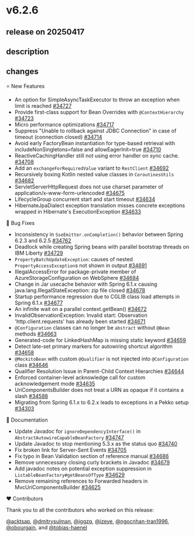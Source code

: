 # v6.2.6

## release on 20250417
## description
## changes
⭐ New Features

* An option for SimpleAsyncTaskExecutor to throw an exception when limit is reached <a href="https://github.com/spring-projects/spring-framework/issues/34727" data-hovercard-type="issue" data-hovercard-url="/spring-projects/spring-framework/issues/34727/hovercard">#34727</a>
* Provide first-class support for Bean Overrides with <code>@ContextHierarchy</code> <a href="https://github.com/spring-projects/spring-framework/pull/34723" data-hovercard-type="pull_request" data-hovercard-url="/spring-projects/spring-framework/pull/34723/hovercard">#34723</a>
* Micro performance optimizations <a href="https://github.com/spring-projects/spring-framework/pull/34717" data-hovercard-type="pull_request" data-hovercard-url="/spring-projects/spring-framework/pull/34717/hovercard">#34717</a>
* Suppress "Unable to rollback against JDBC Connection" in case of timeout (connection closed) <a href="https://github.com/spring-projects/spring-framework/issues/34714" data-hovercard-type="issue" data-hovercard-url="/spring-projects/spring-framework/issues/34714/hovercard">#34714</a>
* Avoid early FactoryBean instantiation for type-based retrieval with includeNonSingletons=false and allowEagerInit=true <a href="https://github.com/spring-projects/spring-framework/issues/34710" data-hovercard-type="issue" data-hovercard-url="/spring-projects/spring-framework/issues/34710/hovercard">#34710</a>
* ReactiveCachingHandler still not using error handler on sync cache. <a href="https://github.com/spring-projects/spring-framework/issues/34708" data-hovercard-type="issue" data-hovercard-url="/spring-projects/spring-framework/issues/34708/hovercard">#34708</a>
* Add an <code>exchangeForRequiredValue</code> variant to <code>RestClient</code> <a href="https://github.com/spring-projects/spring-framework/issues/34692" data-hovercard-type="issue" data-hovercard-url="/spring-projects/spring-framework/issues/34692/hovercard">#34692</a>
* Recursively boxing Kotlin nested value classes in <code>CoroutinesUtils</code> <a href="https://github.com/spring-projects/spring-framework/pull/34682" data-hovercard-type="pull_request" data-hovercard-url="/spring-projects/spring-framework/pull/34682/hovercard">#34682</a>
* ServletServerHttpRequest does not use charset parameter of application/x-www-form-urlencoded <a href="https://github.com/spring-projects/spring-framework/issues/34675" data-hovercard-type="issue" data-hovercard-url="/spring-projects/spring-framework/issues/34675/hovercard">#34675</a>
* LifecycleGroup concurrent start and start timeout <a href="https://github.com/spring-projects/spring-framework/issues/34634" data-hovercard-type="issue" data-hovercard-url="/spring-projects/spring-framework/issues/34634/hovercard">#34634</a>
* HibernateJpaDialect exception translation misses concrete exceptions wrapped in Hibernate's ExecutionException <a href="https://github.com/spring-projects/spring-framework/issues/34633" data-hovercard-type="issue" data-hovercard-url="/spring-projects/spring-framework/issues/34633/hovercard">#34633</a>

🐞 Bug Fixes

* Inconsistency in <code>SseEmitter.onCompletion()</code> behavior between Spring 6.2.3 and 6.2.5 <a href="https://github.com/spring-projects/spring-framework/issues/34762" data-hovercard-type="issue" data-hovercard-url="/spring-projects/spring-framework/issues/34762/hovercard">#34762</a>
* Deadlock while creating Spring beans with parallel bootstrap threads on IBM Liberty <a href="https://github.com/spring-projects/spring-framework/issues/34729" data-hovercard-type="issue" data-hovercard-url="/spring-projects/spring-framework/issues/34729/hovercard">#34729</a>
* <code>PropertyBatchUpdateException</code>: causes of nested <code>PropertyAccessException</code>s not shown in output <a href="https://github.com/spring-projects/spring-framework/issues/34691" data-hovercard-type="issue" data-hovercard-url="/spring-projects/spring-framework/issues/34691/hovercard">#34691</a>
* IllegalAccessError for package-private member of AzureStorageConfiguration on WebSphere <a href="https://github.com/spring-projects/spring-framework/issues/34684" data-hovercard-type="issue" data-hovercard-url="/spring-projects/spring-framework/issues/34684/hovercard">#34684</a>
* Change in Jar usecache behavior with Spring 6.1.x causing java.lang.IllegalStateException: zip file closed <a href="https://github.com/spring-projects/spring-framework/issues/34678" data-hovercard-type="issue" data-hovercard-url="/spring-projects/spring-framework/issues/34678/hovercard">#34678</a>
* Startup performance regression due to CGLIB class load attempts in Spring 6.1.x <a href="https://github.com/spring-projects/spring-framework/issues/34677" data-hovercard-type="issue" data-hovercard-url="/spring-projects/spring-framework/issues/34677/hovercard">#34677</a>
* An infinite wait on a parallel context.getBean() <a href="https://github.com/spring-projects/spring-framework/issues/34672" data-hovercard-type="issue" data-hovercard-url="/spring-projects/spring-framework/issues/34672/hovercard">#34672</a>
* InvalidObservationException: Invalid start: Observation 'http.client.requests' has already been started <a href="https://github.com/spring-projects/spring-framework/issues/34671" data-hovercard-type="issue" data-hovercard-url="/spring-projects/spring-framework/issues/34671/hovercard">#34671</a>
* <code>@Configuration</code> classes can no longer be <code>abstract</code> without <code>@Bean</code> methods <a href="https://github.com/spring-projects/spring-framework/issues/34663" data-hovercard-type="issue" data-hovercard-url="/spring-projects/spring-framework/issues/34663/hovercard">#34663</a>
* Generated-code for LinkedHashMap is missing static keyword <a href="https://github.com/spring-projects/spring-framework/issues/34659" data-hovercard-type="issue" data-hovercard-url="/spring-projects/spring-framework/issues/34659/hovercard">#34659</a>
* Detect late-set primary markers for autowiring shortcut algorithm <a href="https://github.com/spring-projects/spring-framework/issues/34658" data-hovercard-type="issue" data-hovercard-url="/spring-projects/spring-framework/issues/34658/hovercard">#34658</a>
* <code>@MockitoBean</code> with custom <code>@Qualifier</code> is not injected into <code>@Configuration</code> class <a href="https://github.com/spring-projects/spring-framework/issues/34646" data-hovercard-type="issue" data-hovercard-url="/spring-projects/spring-framework/issues/34646/hovercard">#34646</a>
* Qualifier Resolution Issue in Parent-Child Context Hierarchies <a href="https://github.com/spring-projects/spring-framework/issues/34644" data-hovercard-type="issue" data-hovercard-url="/spring-projects/spring-framework/issues/34644/hovercard">#34644</a>
* Enforced container-level acknowledge call for custom acknowledgement mode <a href="https://github.com/spring-projects/spring-framework/issues/34635" data-hovercard-type="issue" data-hovercard-url="/spring-projects/spring-framework/issues/34635/hovercard">#34635</a>
* UriComponentsBuilder does not treat a URN as opaque if it contains a slash <a href="https://github.com/spring-projects/spring-framework/issues/34588" data-hovercard-type="issue" data-hovercard-url="/spring-projects/spring-framework/issues/34588/hovercard">#34588</a>
* Migrating from Spring 6.1.x to 6.2.x leads to exceptions in a Pekko setup <a href="https://github.com/spring-projects/spring-framework/issues/34303" data-hovercard-type="issue" data-hovercard-url="/spring-projects/spring-framework/issues/34303/hovercard">#34303</a>

📔 Documentation

* Update Javadoc for <code>ignoreDependencyInterface()</code> in <code>AbstractAutowireCapableBeanFactory</code> <a href="https://github.com/spring-projects/spring-framework/pull/34747" data-hovercard-type="pull_request" data-hovercard-url="/spring-projects/spring-framework/pull/34747/hovercard">#34747</a>
* Update Javadoc to stop mentioning 5.3.x as the status quo <a href="https://github.com/spring-projects/spring-framework/issues/34740" data-hovercard-type="issue" data-hovercard-url="/spring-projects/spring-framework/issues/34740/hovercard">#34740</a>
* Fix broken link for Server-Sent Events <a href="https://github.com/spring-projects/spring-framework/pull/34705" data-hovercard-type="pull_request" data-hovercard-url="/spring-projects/spring-framework/pull/34705/hovercard">#34705</a>
* Fix typo in Bean Validation section of reference manual <a href="https://github.com/spring-projects/spring-framework/pull/34686" data-hovercard-type="pull_request" data-hovercard-url="/spring-projects/spring-framework/pull/34686/hovercard">#34686</a>
* Remove unnecessary closing curly brackets in Javadoc <a href="https://github.com/spring-projects/spring-framework/pull/34679" data-hovercard-type="pull_request" data-hovercard-url="/spring-projects/spring-framework/pull/34679/hovercard">#34679</a>
* Add javadoc notes on potential exception suppression in <code>ListableBeanFactory#getBeansOfType</code> <a href="https://github.com/spring-projects/spring-framework/issues/34629" data-hovercard-type="issue" data-hovercard-url="/spring-projects/spring-framework/issues/34629/hovercard">#34629</a>
* Remove remaining references to Forwarded headers in MvcUriComponentsBuilder <a href="https://github.com/spring-projects/spring-framework/issues/34625" data-hovercard-type="issue" data-hovercard-url="/spring-projects/spring-framework/issues/34625/hovercard">#34625</a>

❤️ Contributors

Thank you to all the contributors who worked on this release:

<a class="user-mention notranslate" data-hovercard-type="user" data-hovercard-url="/users/acktsap/hovercard" data-octo-click="hovercard-link-click" data-octo-dimensions="link_type:self" href="https://github.com/acktsap">@acktsap</a>, <a class="user-mention notranslate" data-hovercard-type="user" data-hovercard-url="/users/dmitrysulman/hovercard" data-octo-click="hovercard-link-click" data-octo-dimensions="link_type:self" href="https://github.com/dmitrysulman">@dmitrysulman</a>, <a class="user-mention notranslate" data-hovercard-type="user" data-hovercard-url="/users/iggzq/hovercard" data-octo-click="hovercard-link-click" data-octo-dimensions="link_type:self" href="https://github.com/iggzq">@iggzq</a>, <a class="user-mention notranslate" data-hovercard-type="user" data-hovercard-url="/users/izeye/hovercard" data-octo-click="hovercard-link-click" data-octo-dimensions="link_type:self" href="https://github.com/izeye">@izeye</a>, <a class="user-mention notranslate" data-hovercard-type="user" data-hovercard-url="/users/ngocnhan-tran1996/hovercard" data-octo-click="hovercard-link-click" data-octo-dimensions="link_type:self" href="https://github.com/ngocnhan-tran1996">@ngocnhan-tran1996</a>, <a class="user-mention notranslate" data-hovercard-type="user" data-hovercard-url="/users/obourgain/hovercard" data-octo-click="hovercard-link-click" data-octo-dimensions="link_type:self" href="https://github.com/obourgain">@obourgain</a>, and <a class="user-mention notranslate" data-hovercard-type="user" data-hovercard-url="/users/tobias-haenel/hovercard" data-octo-click="hovercard-link-click" data-octo-dimensions="link_type:self" href="https://github.com/tobias-haenel">@tobias-haenel</a>


